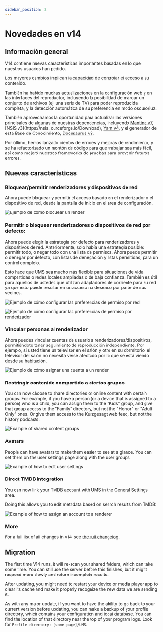 ```yaml
---
sidebar_position: 2
---
```


# Novedades en v14

## Información general

V14 contiene nuevas características importantes basadas en lo que nuestros usuarios han pedido.

Los mayores cambios implican la capacidad de controlar el acceso a su contenido.

También ha habido muchas actualizaciones en la configuración web y en las interfaces del reproductor, incluyendo la posibilidad de marcar un conjunto de archivos (ej. una serie de TV) para poder reproducida completa, y la detección automática de su preferencia en modo oscuro/luz.

También aprovechamos la oportunidad para actualizar las versiones principales de algunas de nuestras dependencias, incluyendo [Mantine v7](https://mantine.dev/), [NSIS v3](https://nsis. ourceforge.io/Download), [Yarn v4](https://yarnpkg.com/), y el generador de esta Base de Conocimiento, [Docusaurus v3](https://docusaurus.io/).

Por último, hemos lanzado cientos de errores y mejoras de rendimiento, y se ha refactorizado un montón de código para que trabajar sea más fácil, así como mejoró nuestros frameworks de pruebas para prevenir futuros errores.

## Nuevas características

### Bloquear/permitir renderizadores y dispositivos de red

Ahora puede bloquear y permitir el acceso basado en el renderizador o el dispositivo de red, desde la pantalla de inicio en el área de configuración.

![Ejemplo de cómo bloquear un render](@site/docs/img/whats-new-in-v14-block-renderer.png)

### Permitir o bloquear renderizadores o dispositivos de red por defecto:

Ahora puede elegir la estrategia por defecto para renderizadores y dispositivos de red. Anteriormente, solo había una estrategia posible: permitir todo, o negar todo con una lista de permisos. Ahora puede permitir o denegar por defecto, con listas de denegación y listas permitidas, para un control completo.

Esto hace que UMS sea mucho más flexible para situaciones de vida compartidas o redes locales ampliadas o de baja confianza. También es útil para aquellos de ustedes que utilizan adaptadores de corriente para su red ya que esto puede resultar en un acceso no deseado por parte de sus vecinos.

![Ejemplo de cómo configurar las preferencias de permiso por red](@site/docs/img/whats-new-in-v14-network-allowblock-preference.png)

![Ejemplo de cómo configurar las preferencias de permiso por renderizador](@site/docs/img/whats-new-in-v14-render-allow-preference.png)

### Vincular personas al renderizador

Ahora puedes vincular cuentas de usuario a renderizadores/dispositivos, permitiéndote tener seguimiento de reproducción independiente. Por ejemplo, si usted tiene un televisor en el salón y otro en su dormitorio, el televisor del salón no necesita verse afectado por lo que se está viendo desde su habitación.

![Ejemplo de cómo asignar una cuenta a un render](@site/docs/img/whats-new-in-v14-assign-account-to-renderer.png)

### Restringir contenido compartido a ciertos grupos

You can now choose to share directories or online content with certain groups. For example, if you have a person (or a device that is assigned to a person) who is a child, you can assign them to the "Kids" group, and give that group access to the "Family" directory, but not the "Horror" or "Adult Only" ones. Or give them access to the Kurzgesagt web feed, but not the history podcasts.

![Example of shared content groups](@site/docs/img/whats-new-in-v14-shared-content-group.png)

### Avatars

People can have avatars to make them easier to see at a glance. You can set them on the user settings page along with the user groups

![Example of how to edit user settings](@site/docs/img/whats-new-in-v14-user-avatar.png)

### Direct TMDB integration

You can now link your TMDB account with UMS in the General Settings area.

Doing this allows you to edit metadata based on search results from TMDB:

![Example of how to assign an account to a renderer](@site/docs/img/whats-new-in-v14-tmdb-edit-metadata.png)

### More

For a full list of all changes in v14, see [the full changelog](https://github.com/UniversalMediaServer/UniversalMediaServer/blob/main/CHANGELOG.md).

## Migration

The first time V14 runs, it will re-scan your shared folders, which can take some time. You can still use the server before this finishes, but it might respond more slowly and return incomplete results.

After updating, you might need to restart your device or media player app to clear its cache and make it properly recognize the new data we are sending it.

As with any major update, if you want to have the ability to go back to your current version before updating, you can make a backup of your profile directory, which contains your configuration and local database. You can find the location of that directory near the top of your program logs. Look for `Profile directory: [some page]/UMS`.
